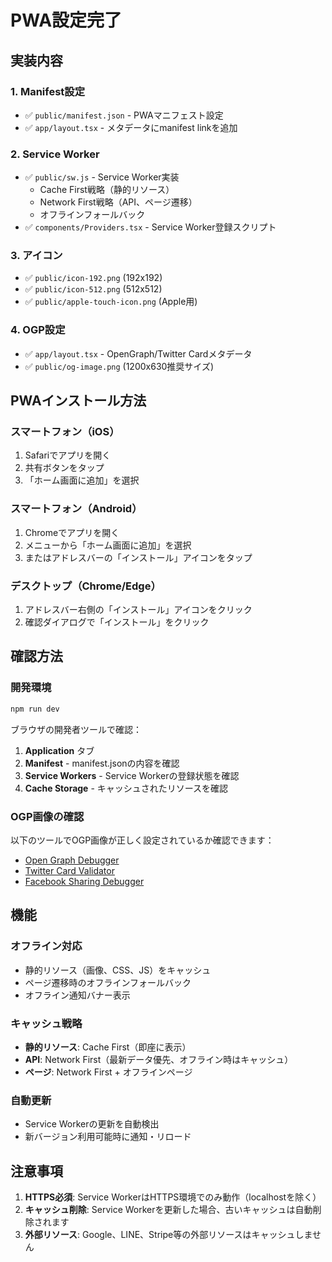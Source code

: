 # PWA設定完了

## 実装内容

### 1. Manifest設定
- ✅ `public/manifest.json` - PWAマニフェスト設定
- ✅ `app/layout.tsx` - メタデータにmanifest linkを追加

### 2. Service Worker
- ✅ `public/sw.js` - Service Worker実装
  - Cache First戦略（静的リソース）
  - Network First戦略（API、ページ遷移）
  - オフラインフォールバック
- ✅ `components/Providers.tsx` - Service Worker登録スクリプト

### 3. アイコン
- ✅ `public/icon-192.png` (192x192)
- ✅ `public/icon-512.png` (512x512)
- ✅ `public/apple-touch-icon.png` (Apple用)

### 4. OGP設定
- ✅ `app/layout.tsx` - OpenGraph/Twitter Cardメタデータ
- ✅ `public/og-image.png` (1200x630推奨サイズ)

## PWAインストール方法

### スマートフォン（iOS）
1. Safariでアプリを開く
2. 共有ボタンをタップ
3. 「ホーム画面に追加」を選択

### スマートフォン（Android）
1. Chromeでアプリを開く
2. メニューから「ホーム画面に追加」を選択
3. またはアドレスバーの「インストール」アイコンをタップ

### デスクトップ（Chrome/Edge）
1. アドレスバー右側の「インストール」アイコンをクリック
2. 確認ダイアログで「インストール」をクリック

## 確認方法

### 開発環境
```bash
npm run dev
```

ブラウザの開発者ツールで確認：
1. **Application** タブ
2. **Manifest** - manifest.jsonの内容を確認
3. **Service Workers** - Service Workerの登録状態を確認
4. **Cache Storage** - キャッシュされたリソースを確認

### OGP画像の確認
以下のツールでOGP画像が正しく設定されているか確認できます：
- [Open Graph Debugger](https://www.opengraph.xyz/)
- [Twitter Card Validator](https://cards-dev.twitter.com/validator)
- [Facebook Sharing Debugger](https://developers.facebook.com/tools/debug/)

## 機能

### オフライン対応
- 静的リソース（画像、CSS、JS）をキャッシュ
- ページ遷移時のオフラインフォールバック
- オフライン通知バナー表示

### キャッシュ戦略
- **静的リソース**: Cache First（即座に表示）
- **API**: Network First（最新データ優先、オフライン時はキャッシュ）
- **ページ**: Network First + オフラインページ

### 自動更新
- Service Workerの更新を自動検出
- 新バージョン利用可能時に通知・リロード

## 注意事項

1. **HTTPS必須**: Service WorkerはHTTPS環境でのみ動作（localhostを除く）
2. **キャッシュ削除**: Service Workerを更新した場合、古いキャッシュは自動削除されます
3. **外部リソース**: Google、LINE、Stripe等の外部リソースはキャッシュしません
